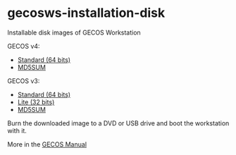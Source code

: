 # gecosws-installation-disk

Installable disk images of GECOS Workstation 

GECOS v4:
* [Standard (64 bits)](http://v4.gecos.guadalinex.org/disks/GECOS-v4.0-64B.iso) 
* [MD5SUM](http://v4.gecos.guadalinex.org/disks/MD5SUM)

GECOS v3: 
* [Standard (64 bits)](http://v3.gecos.guadalinex.org/disks/GECOS-v3.1-64B-RC8-20180206.iso) 
* [Lite (32 bits)](http://v3.gecos.guadalinex.org/disks/GECOS-v3.1-64B-RC8-20180206.iso) 
* [MD5SUM](http://v4.gecos.guadalinex.org/disks/MD5SUM)


Burn the downloaded image to a DVD or USB drive and boot the workstation with it. 

More in the [GECOS Manual](https://github.com/gecos-team/gecos-doc/wiki/manualtecnicoGECOSv2)
